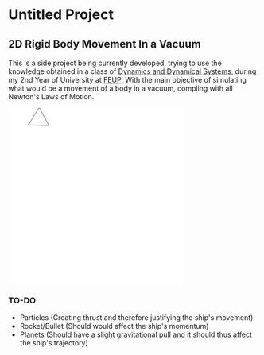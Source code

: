 # Untitled Project
## 2D Rigid Body Movement In a Vacuum

This is a side project being currently developed, trying to use the knowledge obtained in a class of [Dynamics and Dynamical Systems](https://villate.org/dynamics/index.html), during my 2nd Year of University at [FEUP](https://sigarra.up.pt/feup/en/web_page.inicial). With the main objective of simulating what would be a movement of a body in a vacuum, compling with all Newton's Laws of Motion.

![Triangle moving around](https://github.com/ntsayz/alcyone/blob/main/main/resources/untitledgif.gif)

### TO-DO
- Particles (Creating thrust and therefore justifying the ship's movement)
- Rocket/Bullet (Should would affect the ship's momentum)
- Planets (Should have a slight gravitational pull and it should thus affect the ship's trajectory)



